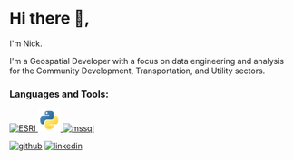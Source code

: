 # Hi there 👋,  
I'm Nick.  
  
I'm a Geospatial Developer with a focus on data engineering and analysis for the Community Development, Transportation, and Utility sectors.

<h3 align="left">Languages and Tools:</h3>
<p align="left"><a href="https://www.esri.com/en-us/home" target="_blank" rel="noreferrer"> <img src="https://www.esri.com/content/dam/esrisites/en-us/common/icons/product-logos/ArcGIS-Enterprise.png" alt="ESRI" width="40" height="40"/> </a><a href="https://www.python.org" target="_blank" rel="noreferrer"> <img src="https://raw.githubusercontent.com/devicons/devicon/master/icons/python/python-original.svg" alt="python" width="40" height="40"/> </a> <a href="https://www.microsoft.com/en-us/sql-server" target="_blank" rel="noreferrer"> <img src="https://www.svgrepo.com/show/303229/microsoft-sql-server-logo.svg" alt="mssql" width="40" height="40"/> </a>


[<img src='https://cdn.jsdelivr.net/npm/simple-icons@3.0.1/icons/github.svg' alt='github' height='40'>](https://github.com/n-skinner)  [<img src='https://cdn.jsdelivr.net/npm/simple-icons@3.0.1/icons/linkedin.svg' alt='linkedin' height='40'>](https://www.linkedin.com/in/nickaskinner/)  


